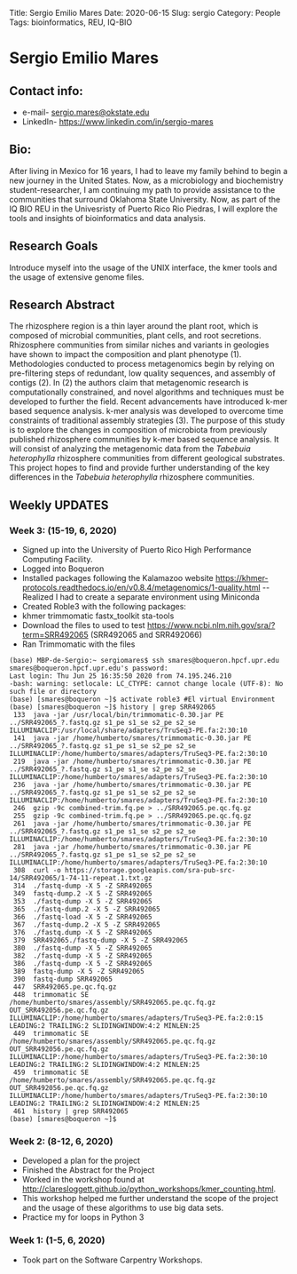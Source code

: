 Title: Sergio Emilio Mares
Date: 2020-06-15
Slug: sergio
Category: People
Tags: bioinformatics, REU, IQ-BIO

# Sergio Emilio Mares

## Contact info:
 - e-mail- <sergio.mares@okstate.edu>
 - LinkedIn-  <https://www.linkedin.com/in/sergio-mares>

## Bio:
After living in Mexico for 16 years, I had to leave my family behind to begin a new journey in the United States. 
Now, as a microbiology and biochemistry student-researcher, I am continuing my path to provide assistance to the 
communities that surround Oklahoma State University. Now, as part of the IQ BIO REU in the Univesristy of Puerto Rico Rio Piedras,
I will explore the tools and insights of bioinformatics and data analysis.

## Research Goals

Introduce myself into the usage of the UNIX interface, the kmer tools and the usage of extensive genome files. 

## Research Abstract

The rhizosphere region is a thin layer around the plant root, which is composed of microbial communities, 
plant cells, and root secretions. Rhizosphere communities from similar niches and variants in geologies 
have shown to impact the composition and plant phenotype (1).  Methodologies conducted to process metagenomics 
begin by relying on pre-filtering steps of redundant, low quality sequences, and assembly of contigs (2).
In (2) the authors claim that metagenomic research is computationally constrained, and novel algorithms
and techniques must be developed to further the field. Recent advancements have introduced k-mer based
sequence analysis. k-mer analysis was developed to overcome time constraints of traditional assembly strategies (3).
The purpose of this study is to explore the changes in composition of microbiota from previously published
rhizosphere communities by k-mer based sequence analysis. It will consist of analyzing the metagenomic
data from the _Tabebuia heterophylla_ rhizosphere communities from different geological substrates.
This project hopes to find and provide further understanding of the key differences in the
_Tabebuia heterophylla_ rhizosphere communities.


## Weekly UPDATES

### Week 3: (15-19, 6, 2020)
  - Signed up into the University of Puerto Rico High Performance Computing Facility.
  - Logged into Boqueron
  - Installed packages following the Kalamazoo website <https://khmer-protocols.readthedocs.io/en/v0.8.4/metagenomics/1-quality.html>
  -- Realized I had to create a separate environment using Miniconda
  - Created Roble3 with the following packages: 
   - khmer trimmomatic fastx_toolkit sta-tools
  - Download the files to used to test <https://www.ncbi.nlm.nih.gov/sra/?term=SRR492065> (SRR492065 and SRR492066)
  - Ran Trimmomatic with the files
  
 ```
(base) MBP-de-Sergio:~ sergiomares$ ssh smares@boqueron.hpcf.upr.edu
smares@boqueron.hpcf.upr.edu's password: 
Last login: Thu Jun 25 16:35:50 2020 from 74.195.246.210
-bash: warning: setlocale: LC_CTYPE: cannot change locale (UTF-8): No such file or directory
(base) [smares@boqueron ~]$ activate roble3 #El virtual Environment 
(base) [smares@boqueron ~]$ history | grep SRR492065
  133  java -jar /usr/local/bin/trimmomatic-0.30.jar PE ../SRR492065_?.fastq.gz s1_pe s1_se s2_pe s2_se ILLUMINACLIP:/usr/local/share/adapters/TruSeq3-PE.fa:2:30:10
  141  java -jar /home/humberto/smares/trimmomatic-0.30.jar PE ../SRR492065_?.fastq.gz s1_pe s1_se s2_pe s2_se ILLUMINACLIP:/home/humberto/smares/adapters/TruSeq3-PE.fa:2:30:10
  219  java -jar /home/humberto/smares/trimmomatic-0.30.jar PE ../SRR492065_?.fastq.gz s1_pe s1_se s2_pe s2_se ILLUMINACLIP:/home/humberto/smares/adapters/TruSeq3-PE.fa:2:30:10
  236  java -jar /home/humberto/smares/trimmomatic-0.30.jar PE ../SRR492065_?.fastq.gz s1_pe s1_se s2_pe s2_se ILLUMINACLIP:/home/humberto/smares/adapters/TruSeq3-PE.fa:2:30:10
  246  gzip -9c combined-trim.fq.pe > ../SRR492065.pe.qc.fq.gz
  255  gzip -9c combined-trim.fq.pe > ../SRR492065.pe.qc.fq.gz
  261  java -jar /home/humberto/smares/trimmomatic-0.30.jar PE ../SRR492065_?.fastq.gz s1_pe s1_se s2_pe s2_se ILLUMINACLIP:/home/humberto/smares/adapters/TruSeq3-PE.fa:2:30:10
  281  java -jar /home/humberto/smares/trimmomatic-0.30.jar PE ../SRR492065_?.fastq.gz s1_pe s1_se s2_pe s2_se ILLUMINACLIP:/home/humberto/smares/adapters/TruSeq3-PE.fa:2:30:10
  308  curl -o https://storage.googleapis.com/sra-pub-src-14/SRR492065/1-74-11-repeat.1.txt.gz
  314  ./fastq-dump -X 5 -Z SRR492065
  349  fastq-dump.2 -X 5 -Z SRR492065
  353  ./fastq-dump -X 5 -Z SRR492065
  365  ./fastq-dump.2 -X 5 -Z SRR492065
  366  ./fastq-load -X 5 -Z SRR492065
  367  ./fastq-dump.2 -X 5 -Z SRR492065
  376  ./fastq.dump -X 5 -Z SRR492065
  379  SRR492065./fastq-dump -X 5 -Z SRR492065
  380  ./fastq-dump -X 5 -Z SRR492065
  382  ./fastq-dump -X 5 -Z SRR492065
  386  ./fastq-dump -X 5 -Z SRR492065
  389  fastq-dump -X 5 -Z SRR492065
  390  fastq-dump SRR492065
  447  SRR492065.pe.qc.fq.gz
  448  trimmomatic SE /home/humberto/smares/assembly/SRR492065.pe.qc.fq.gz OUT_SRR492056.pe.qc.fq.gz ILLUMINACLIP:/home/humberto/smares/adapters/TruSeq3-PE.fa:2:0:15 LEADING:2 TRAILING:2 SLIDINGWINDOW:4:2 MINLEN:25
  449  trimmomatic SE /home/humberto/smares/assembly/SRR492065.pe.qc.fq.gz OUT_SRR492056.pe.qc.fq.gz ILLUMINACLIP:/home/humberto/smares/adapters/TruSeq3-PE.fa:2:30:10 LEADING:2 TRAILING:2 SLIDINGWINDOW:4:2 MINLEN:25
  459  trimmomatic SE /home/humberto/smares/assembly/SRR492065.pe.qc.fq.gz OUT_SRR492056.pe.qc.fq.gz ILLUMINACLIP:/home/humberto/smares/adapters/TruSeq3-PE.fa:2:30:10 LEADING:2 TRAILING:2 SLIDINGWINDOW:4:2 MINLEN:25
  461  history | grep SRR492065
(base) [smares@boqueron ~]$ 

 ```
  
### Week 2: (8-12, 6, 2020)
  - Developed a plan for the project
  - Finished the Abstract for the Project
  - Worked in the workshop found at <http://claresloggett.github.io/python_workshops/kmer_counting.html>.
  - This workshop helped me further understand the scope of the project and the usage of these algorithms to use big data sets. 
  - Practice my for loops in Python 3 

### Week 1: (1-5, 6, 2020)
  - Took part on the Software Carpentry Workshops.
